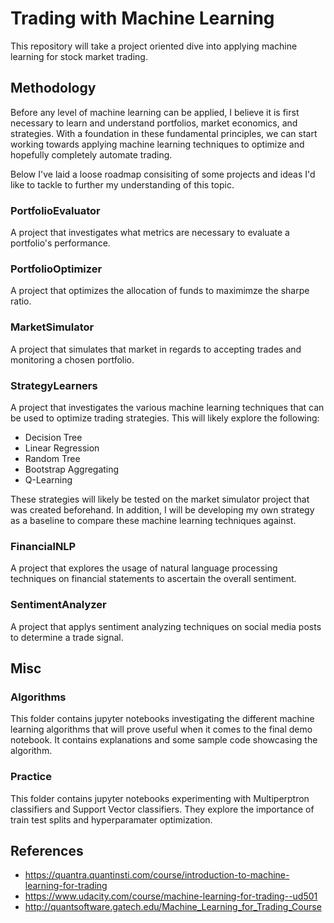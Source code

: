 # Trading with Machine Learning
This repository will take a project oriented dive into applying machine learning for stock market trading. 

## Methodology
Before any level of machine learning can be applied, I believe it is first necessary to learn and understand portfolios, market economics, and strategies. With a foundation in these fundamental principles, we can start working towards applying machine learning techniques to optimize and hopefully completely automate trading. 

Below I've laid a loose roadmap consisiting of some projects and ideas I'd like to tackle to further my understanding of this topic.

### PortfolioEvaluator
A project that investigates what metrics are necessary to evaluate a portfolio's performance.

### PortfolioOptimizer
A project that optimizes the allocation of funds to maximimze the sharpe ratio.

### MarketSimulator
A project that simulates that market in regards to accepting trades and monitoring a chosen portfolio.

### StrategyLearners
A project that investigates the various machine learning techniques that can be used to optimize trading strategies. This will likely explore the following:
  - Decision Tree
  - Linear Regression
  - Random Tree
  - Bootstrap Aggregating
  - Q-Learning

These strategies will likely be tested on the market simulator project that was created beforehand. In addition, I will be developing my own strategy as a baseline to compare these machine learning techniques against. 

### FinancialNLP
A project that explores the usage of natural language processing techniques on financial statements to ascertain the overall sentiment.

### SentimentAnalyzer
A project that applys sentiment analyzing techniques on social media posts to determine a trade signal.

## Misc
### Algorithms
This folder contains jupyter notebooks investigating the different machine learning algorithms that will prove useful when it comes to the final demo notebook. It contains explanations and some sample code showcasing the algorithm.

### Practice
This folder contains jupyter notebooks experimenting with Multiperptron classifiers and Support Vector classifiers. They explore the importance of train test splits and hyperparamater optimization. 

## References
- https://quantra.quantinsti.com/course/introduction-to-machine-learning-for-trading
- https://www.udacity.com/course/machine-learning-for-trading--ud501
- http://quantsoftware.gatech.edu/Machine_Learning_for_Trading_Course
